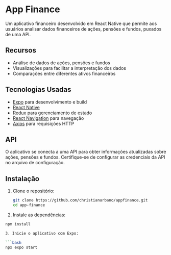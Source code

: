 # App Finance

Um aplicativo financeiro desenvolvido em React Native que permite aos usuários analisar dados financeiros de ações, pensões e fundos, puxados de uma API.

## Recursos

- Análise de dados de ações, pensões e fundos
- Visualizações  para facilitar a interpretação dos dados
- Comparações entre diferentes ativos financeiros

## Tecnologias Usadas

- [Expo](https://expo.dev/) para desenvolvimento e build
- [React Native](https://reactnative.dev/)
- [Redux](https://redux.js.org/) para gerenciamento de estado
- [React Navigation](https://reactnavigation.org/) para navegação
- [Axios](https://axios-http.com/) para requisições HTTP

## API

O aplicativo se conecta a uma API para obter informações atualizadas sobre ações, pensões e fundos. Certifique-se de configurar as credenciais da API no arquivo de configuração.

## Instalação

1. Clone o repositório:

   ```bash
   git clone https://github.com/christianurbano/appfinance.git
   cd app-finance

2. Instale as dependências:

  ```bash
  npm install

3. Inicie o aplicativo com Expo:
  
  ```bash
  npx expo start
